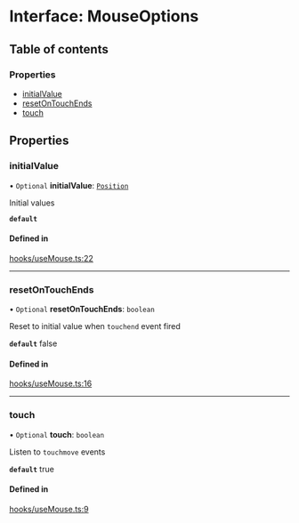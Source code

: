 # Interface: MouseOptions

## Table of contents

### Properties

- [initialValue](MouseOptions.md#initialvalue)
- [resetOnTouchEnds](MouseOptions.md#resetontouchends)
- [touch](MouseOptions.md#touch)

## Properties

### initialValue

• `Optional` **initialValue**: [`Position`](../README.md#position)

Initial values

**`default`**

#### Defined in

[hooks/useMouse.ts:22](https://github.com/iheyunfei/solid-ext/blob/d13f07d/packages/use/src/hooks/useMouse.ts#L22)

___

### resetOnTouchEnds

• `Optional` **resetOnTouchEnds**: `boolean`

Reset to initial value when `touchend` event fired

**`default`** false

#### Defined in

[hooks/useMouse.ts:16](https://github.com/iheyunfei/solid-ext/blob/d13f07d/packages/use/src/hooks/useMouse.ts#L16)

___

### touch

• `Optional` **touch**: `boolean`

Listen to `touchmove` events

**`default`** true

#### Defined in

[hooks/useMouse.ts:9](https://github.com/iheyunfei/solid-ext/blob/d13f07d/packages/use/src/hooks/useMouse.ts#L9)
